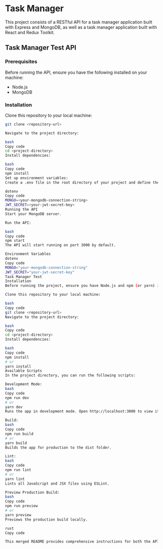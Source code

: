 # Task Manager

This project consists of a RESTful API for a task manager application built with Express and MongoDB, as well as a task manager application built with React and Redux Toolkit.

## Task Manager Test API

### Prerequisites

Before running the API, ensure you have the following installed on your machine:
- Node.js
- MongoDB

### Installation

Clone this repository to your local machine:
```bash
git clone <repository-url>

Navigate to the project directory:

bash
Copy code
cd <project-directory>
Install dependencies:

bash
Copy code
npm install
Set up environment variables:
Create a .env file in the root directory of your project and define the following variables:

dotenv
Copy code
MONGO=<your-mongodb-connection-string>
JWT_SECRET=<your-jwt-secret-key>
Running the API
Start your MongoDB server.

Run the API:

bash
Copy code
npm start
The API will start running on port 3000 by default.

Environment Variables
dotenv
Copy code
MONGO="your-mongodb-connection-string"
JWT_SECRET="your-jwt-secret-key"
Task Manager Test
Installation
Before running the project, ensure you have Node.js and npm (or yarn) installed on your machine.

Clone this repository to your local machine:

bash
Copy code
git clone <repository-url>
Navigate to the project directory:

bash
Copy code
cd <project-directory>
Install dependencies:

bash
Copy code
npm install
# or
yarn install
Available Scripts
In the project directory, you can run the following scripts:

Development Mode:
bash
Copy code
npm run dev
# or
yarn dev
Runs the app in development mode. Open http://localhost:3000 to view it in the browser.

Build:
bash
Copy code
npm run build
# or
yarn build
Builds the app for production to the dist folder.

Lint:
bash
Copy code
npm run lint
# or
yarn lint
Lints all JavaScript and JSX files using ESLint.

Preview Production Build:
bash
Copy code
npm run preview
# or
yarn preview
Previews the production build locally.

rust
Copy code

This merged README provides comprehensive instructions for both the API and the React application. Adjustments can be made as needed for clarity or additional details.